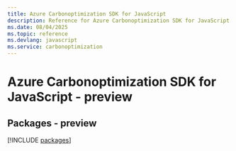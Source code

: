 ```yaml
---
title: Azure Carbonoptimization SDK for JavaScript
description: Reference for Azure Carbonoptimization SDK for JavaScript
ms.date: 08/04/2025
ms.topic: reference
ms.devlang: javascript
ms.service: carbonoptimization
---
```

# Azure Carbonoptimization SDK for JavaScript - preview
## Packages - preview
[!INCLUDE [packages](carbonoptimization-index.md)]